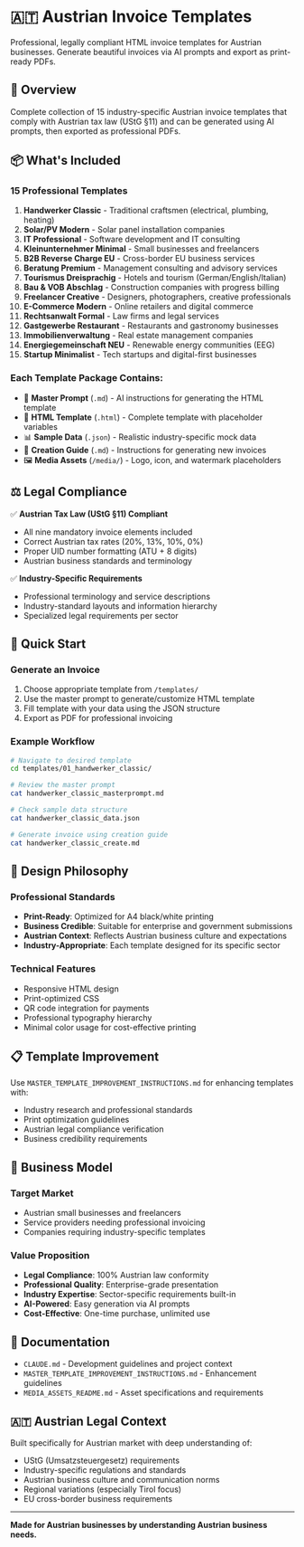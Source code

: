 # 🇦🇹 Austrian Invoice Templates

Professional, legally compliant HTML invoice templates for Austrian businesses. Generate beautiful invoices via AI prompts and export as print-ready PDFs.

## 🎯 Overview

Complete collection of 15 industry-specific Austrian invoice templates that comply with Austrian tax law (UStG §11) and can be generated using AI prompts, then exported as professional PDFs.

## 📦 What's Included

### 15 Professional Templates
1. **Handwerker Classic** - Traditional craftsmen (electrical, plumbing, heating)
2. **Solar/PV Modern** - Solar panel installation companies  
3. **IT Professional** - Software development and IT consulting
4. **Kleinunternehmer Minimal** - Small businesses and freelancers
5. **B2B Reverse Charge EU** - Cross-border EU business services
6. **Beratung Premium** - Management consulting and advisory services
7. **Tourismus Dreisprachig** - Hotels and tourism (German/English/Italian)
8. **Bau & VOB Abschlag** - Construction companies with progress billing
9. **Freelancer Creative** - Designers, photographers, creative professionals
10. **E-Commerce Modern** - Online retailers and digital commerce
11. **Rechtsanwalt Formal** - Law firms and legal services
12. **Gastgewerbe Restaurant** - Restaurants and gastronomy businesses
13. **Immobilienverwaltung** - Real estate management companies
14. **Energiegemeinschaft NEU** - Renewable energy communities (EEG)
15. **Startup Minimalist** - Tech startups and digital-first businesses

### Each Template Package Contains:
- 📝 **Master Prompt** (`.md`) - AI instructions for generating the HTML template
- 🎨 **HTML Template** (`.html`) - Complete template with placeholder variables
- 📊 **Sample Data** (`.json`) - Realistic industry-specific mock data
- 🔄 **Creation Guide** (`.md`) - Instructions for generating new invoices
- 🖼️ **Media Assets** (`/media/`) - Logo, icon, and watermark placeholders

## ⚖️ Legal Compliance

✅ **Austrian Tax Law (UStG §11) Compliant**
- All nine mandatory invoice elements included
- Correct Austrian tax rates (20%, 13%, 10%, 0%)
- Proper UID number formatting (ATU + 8 digits)
- Austrian business standards and terminology

✅ **Industry-Specific Requirements**
- Professional terminology and service descriptions
- Industry-standard layouts and information hierarchy
- Specialized legal requirements per sector

## 🚀 Quick Start

### Generate an Invoice
1. Choose appropriate template from `/templates/`
2. Use the master prompt to generate/customize HTML template
3. Fill template with your data using the JSON structure
4. Export as PDF for professional invoicing

### Example Workflow
```bash
# Navigate to desired template
cd templates/01_handwerker_classic/

# Review the master prompt
cat handwerker_classic_masterprompt.md

# Check sample data structure  
cat handwerker_classic_data.json

# Generate invoice using creation guide
cat handwerker_classic_create.md
```

## 🎨 Design Philosophy

### Professional Standards
- **Print-Ready**: Optimized for A4 black/white printing
- **Business Credible**: Suitable for enterprise and government submissions
- **Austrian Context**: Reflects Austrian business culture and expectations
- **Industry-Appropriate**: Each template designed for its specific sector

### Technical Features
- Responsive HTML design
- Print-optimized CSS
- QR code integration for payments
- Professional typography hierarchy
- Minimal color usage for cost-effective printing

## 📋 Template Improvement

Use `MASTER_TEMPLATE_IMPROVEMENT_INSTRUCTIONS.md` for enhancing templates with:
- Industry research and professional standards
- Print optimization guidelines
- Austrian legal compliance verification
- Business credibility requirements

## 🏢 Business Model

### Target Market
- Austrian small businesses and freelancers
- Service providers needing professional invoicing
- Companies requiring industry-specific templates

### Value Proposition
- **Legal Compliance**: 100% Austrian law conformity
- **Professional Quality**: Enterprise-grade presentation
- **Industry Expertise**: Sector-specific requirements built-in
- **AI-Powered**: Easy generation via AI prompts
- **Cost-Effective**: One-time purchase, unlimited use

## 📄 Documentation

- `CLAUDE.md` - Development guidelines and project context
- `MASTER_TEMPLATE_IMPROVEMENT_INSTRUCTIONS.md` - Enhancement guidelines
- `MEDIA_ASSETS_README.md` - Asset specifications and requirements

## 🇦🇹 Austrian Legal Context

Built specifically for Austrian market with deep understanding of:
- UStG (Umsatzsteuergesetz) requirements
- Industry-specific regulations and standards
- Austrian business culture and communication norms
- Regional variations (especially Tirol focus)
- EU cross-border business requirements

---

**Made for Austrian businesses by understanding Austrian business needs.**